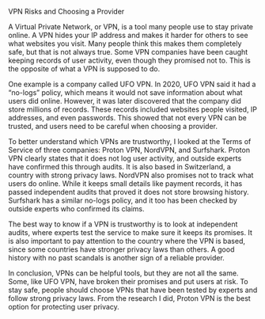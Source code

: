 VPN Risks and Choosing a Provider

A Virtual Private Network, or VPN, is a tool many people use to stay private online. A VPN hides your IP address and makes it harder for others to see what websites you visit. Many people think this makes them completely safe, but that is not always true. Some VPN companies have been caught keeping records of user activity, even though they promised not to. This is the opposite of what a VPN is supposed to do.

One example is a company called UFO VPN. In 2020, UFO VPN said it had a “no-logs” policy, which means it would not save information about what users did online. However, it was later discovered that the company did store millions of records. These records included websites people visited, IP addresses, and even passwords. This showed that not every VPN can be trusted, and users need to be careful when choosing a provider.

To better understand which VPNs are trustworthy, I looked at the Terms of Service of three companies: Proton VPN, NordVPN, and Surfshark. Proton VPN clearly states that it does not log user activity, and outside experts have confirmed this through audits. It is also based in Switzerland, a country with strong privacy laws. NordVPN also promises not to track what users do online. While it keeps small details like payment records, it has passed independent audits that proved it does not store browsing history. Surfshark has a similar no-logs policy, and it too has been checked by outside experts who confirmed its claims.

The best way to know if a VPN is trustworthy is to look at independent audits, where experts test the service to make sure it keeps its promises. It is also important to pay attention to the country where the VPN is based, since some countries have stronger privacy laws than others. A good history with no past scandals is another sign of a reliable provider.

In conclusion, VPNs can be helpful tools, but they are not all the same. Some, like UFO VPN, have broken their promises and put users at risk. To stay safe, people should choose VPNs that have been tested by experts and follow strong privacy laws. From the research I did, Proton VPN is the best option for protecting user privacy.
